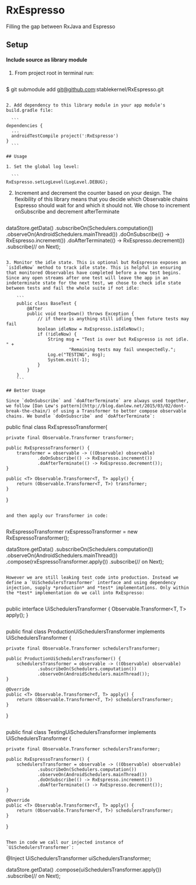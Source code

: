 # RxEspresso
Filling the gap between RxJava and Espresso



## Setup


#### Include source as library module

1. From project root in terminal run:

	```
$ git submodule add git@github.com:stablekernel/RxEspresso.git
  ```

2. Add dependency to this library module in your app module's build.gradle file:

	```
dependencies {
    ...
	androidTestCompile project(':RxEspresso')
}
	```

## Usage

1. Set the global log level:

	```
RxEspresso.setLogLevel(LogLevel.DEBUG);
```

2. Increment and decrement the counter based on your design. The flexibility of this library means that you decide which Observable chains Espresso should wait for and which it should not. We chose to increment onSubscribe and decrement afterTerminate

	```
dataStore.getData()
     .subscribeOn(Schedulers.computation())
     .observeOn(AndroidSchedulers.mainThread())
     .doOnSubscribe(() -> RxEspresso.increment())
     .doAfterTerminate(() -> RxEspresso.decrement())
     .subscribe(// on Next);
```

3. Monitor the idle state. This is optional but RxEspresso exposes an `isIdleNow` method to track idle state. This is helpful in ensuring that monitored Observables have completed before a new test begins. Since any open streams after one test will leave the app in an indeterminate state for the next test, we chose to check idle state between tests and fail the whole suite if not idle:

	```
	public class BaseTest {
    	@After
	    public void tearDown() throws Exception {
        	// if there is anything still idling then future tests may fail
	        boolean idleNow = RxEspresso.isIdleNow();
    	    if (!idleNow) {
        	    String msg = "Test is over but RxEspresso is not idle. " +
            	        "Remaining tests may fail unexpectedly.";
	            Log.e("TESTING", msg);
    	        System.exit(-1);
        	}
	    }
	}
	```

## Better Usage

Since `doOnSubscribe` and `doAfterTerminate` are always used together, we follow [Dan Lew's pattern](http://blog.danlew.net/2015/03/02/dont-break-the-chain/) of using a Transformer to better compose observable chains. We bundle `doOnSubscribe` and `doAfterTerminate`:

```
public final class RxEspressoTransformer{

    private final Observable.Transformer transformer;

    public RxEspressoTransformer() {
        transformer = observable -> ((Observable) observable)
                .doOnSubscribe(() -> RxEspresso.increment())
                .doAfterTerminate(() -> RxEspresso.decrement());
    }

    public <T> Observable.Transformer<T, T> apply() {
        return (Observable.Transformer<T, T>) transformer;
    }
}	
```

and then apply our Transformer in code:


```
RxEspressoTransformer rxEspressoTransformer = new RxEspressoTransformer();

dataStore.getData()
     .subscribeOn(Schedulers.computation())
     .observeOn(AndroidSchedulers.mainThread())
     .compose(rxEspressoTransformer.apply())
     .subscribe(// on Next);
```

However we are still leaking test code into production. Instead we define a `UiSchedulersTransformer` interface and using dependency injection, supply *production* and *test* implementations. Only within the *test* implementation do we call into RxEspresso:


```
public interface UiSchedulersTransformer {
    <T> Observable.Transformer<T, T> apply();
}
```

```
public final class ProductionUiSchedulersTransformer implements UiSchedulersTransformer {

    private final Observable.Transformer schedulersTransformer;

    public ProductionUiSchedulersTransformer() {
        schedulersTransformer = observable -> ((Observable) observable)
                .subscribeOn(Schedulers.computation())
                .observeOn(AndroidSchedulers.mainThread());
    }

    @Override
    public <T> Observable.Transformer<T, T> apply() {
        return (Observable.Transformer<T, T>) schedulersTransformer;
    }
}
```

```
public final class TestingUiSchedulersTransformer implements UiSchedulersTransformer {

    private final Observable.Transformer schedulersTransformer;

    public RxEspressoTransformer() {
        schedulersTransformer = observable -> ((Observable) observable)
                .subscribeOn(Schedulers.computation())
                .observeOn(AndroidSchedulers.mainThread())
                .doOnSubscribe(() -> RxEspresso.increment())
                .doAfterTerminate(() -> RxEspresso.decrement());
    }

    @Override
    public <T> Observable.Transformer<T, T> apply() {
        return (Observable.Transformer<T, T>) schedulersTransformer;
    }
}
```

Then in code we call our injected instance of `UiSchedulersTransformer`:

```
@Inject UiSchedulersTransformer uiSchedulersTransformer;

dataStore.getData()
     .compose(uiSchedulersTransformer.apply())
     .subscribe(// on Next);
```

	